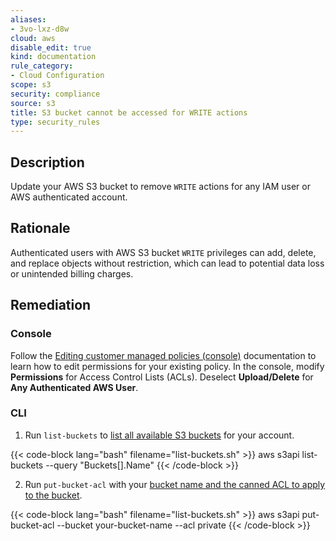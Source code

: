 ```yaml
---
aliases:
- 3vo-lxz-d8w
cloud: aws
disable_edit: true
kind: documentation
rule_category:
- Cloud Configuration
scope: s3
security: compliance
source: s3
title: S3 bucket cannot be accessed for WRITE actions
type: security_rules
---
```


## Description

Update your AWS S3 bucket to remove `WRITE` actions for any IAM user or AWS authenticated account.

## Rationale

Authenticated users with AWS S3 bucket `WRITE` privileges can add, delete, and replace objects without restriction, which can lead to potential data loss or unintended billing charges.

## Remediation

### Console

Follow the [Editing customer managed policies (console)][1] documentation to learn how to edit permissions for your existing policy. In the console, modify **Permissions** for Access Control Lists (ACLs). Deselect **Upload/Delete** for **Any Authenticated AWS User**.

### CLI

1. Run `list-buckets` to [list all available S3 buckets][2] for your account.

  {{< code-block lang="bash" filename="list-buckets.sh" >}}
  aws s3api list-buckets
    --query "Buckets[].Name"
  {{< /code-block >}}

2. Run `put-bucket-acl` with your [bucket name and the canned ACL to apply to the bucket][3].

  {{< code-block lang="bash" filename="list-buckets.sh" >}}
  aws s3api put-bucket-acl
    --bucket your-bucket-name
    --acl private
  {{< /code-block >}}

[1]: https://docs.aws.amazon.com/IAM/latest/UserGuide/access_policies_manage-edit.html#edit-managed-policy-console
[2]: https://awscli.amazonaws.com/v2/documentation/api/latest/reference/s3api/list-buckets.html#examples
[3]: https://awscli.amazonaws.com/v2/documentation/api/latest/reference/s3api/put-bucket-acl.html#synopsis
